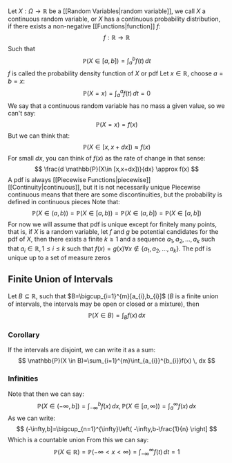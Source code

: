 Let $X:\Omega\to \mathbb{R}$ be a [[Random Variables|random variable]], we call $X$ a continuous random variable, or $X$ has a continuous probability distribution, if there exists a non-negative [[Functions|function]] $f$:
$$
f:\mathbb{R}\to \mathbb{R}
$$
Such that
$$
\mathbb{P}(X \in [a,b])=\int ^{b}_{a} f(t) \, dt 
$$
$f$ is called the probability density function of $X$ or pdf
Let $x \in\mathbb{R}$, choose $a=b=x$:
$$
\mathbb{P}(X=x)=\int _{a}^{a}f(t) \, dt =0
$$
We say that a continuous random variable has no mass a given value, so we can't say:
$$
\mathbb{P}(X=x)=f(x)
$$ But we can think that:
$$
\mathbb{P}(X \in [x,x+dx])\approx f(x)
$$
For small $dx$, you can think of $f(x)$ as the rate of change in that sense:
$$
\frac{d \mathbb{P}(X\in [x,x+dx])}{dx} \approx f(x)
$$
A pdf is always [[Piecewise Functions|piecewise]] [[Continuity|continuous]], but it is not necessarily unique
Piecewise continuous means that there are some discontinuities, but the probability is defined in continuous pieces
Note that:
$$
\mathbb{P}(X \in (a,b))=\mathbb{P}(X \in [a,b))=\mathbb{P}(X\in (a,b])=\mathbb{P}(X \in [a,b])
$$
For now we will assume that pdf is unique except for finitely many points, that is, if $X$ is a random variable, let $f$ and $g$ be potential candidates for the pdf of $X$, then there exists a finite $k\geq 1$ and a sequence $a_{1},a_{2},\dots ,a_{k}$ such that $a_{i}\in\mathbb{R},1\leq i\leq k$ such that $f(x)=g(x)\forall x\not\in\{ a_{1},a_{2},\dots ,a_{k} \}$. The pdf is unique up to a set of measure zeros
## Finite Union of Intervals
Let $B\subseteq \mathbb{R}$, such that $B=\bigcup_{i=1}^{m}[a_{i},b_{i}]$ ($B$ is a finite union of intervals, the intervals may be open or closed or a mixture), then 
$$
\mathbb{P}(X \in B)=\int _{B}f(x) \, dx 
$$
### Corollary
If the intervals are disjoint, we can write it as a sum:
$$
        \mathbb{P}(X \in B)=\sum_{i=1}^{m}\int_{a_{i}}^{b_{i}}f(x)  \, dx 
$$
### Infinities
Note that then we can say:
$$
\mathbb{P}( X \in (-\infty,b])=\int _{-\infty}^{b}f(x) \, dx ,\mathbb{P}(X \in [a,\infty) )=\int _{a}^{\infty}f(x) \, dx 
$$
As we can write:
$$
(-\infty,b]=\bigcup_{n=1}^{\infty}\left( -\infty,b-\frac{1}{n} \right]
$$
Which is a countable union
From this we can say:
$$
\mathbb{P}(X\in\mathbb{R})=\mathbb{P}(-\infty<x<\infty)=\int_{-\infty}^{\infty} f(t) \, dt =1
$$
